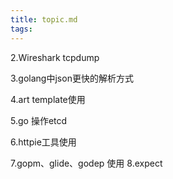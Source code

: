 ```yaml
---
title: topic.md
tags:
---
```



2.Wireshark tcpdump

3.golang中json更快的解析方式

4.art template使用

5.go 操作etcd

6.httpie工具使用

7.gopm、glide、godep 使用
8.expect
